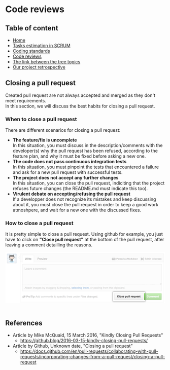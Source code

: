 # Code reviews

## Table of content
* [Home](/README.md)
* [Tasks estimation in SCRUM](/readme-content/tasks-estimation.md)
* [Coding standards](/readme-content/coding-standards.md)
* [Code reviews](/readme-content/code-reviews.md)
* [The link between the tree topics](/readme-content/topics-link.md)
* [Our project retrospective](/readme-content/project-retrospective.md)


## Closing a pull request <br>

Created pull request are not always accepted and merged as they don't meet requirements.<br>
In this section, we will discuss the best habits for closing a pull request.<br>

### When to close a pull request<br>

There are different scenarios for closing a pull request:<br>

* <b>The feature/fix is uncomplete</b><br>
In this situation, you must discuss in the description/comments with the developer(s) why the pull request has been refused, according to the feature plan, and why it must be fixed before asking a new one.
* <b>The code does not pass continuous integration tests</b><br>
In this situation, you must pinpoint the tests that encountered a failure and ask for a new pull request with successful tests.
* <b>The project does not accept any further changes</b><br>
In this situation, you can close the pull request, indiciting that the project refuses future changes (the README.md must indicate this too).
* <b>Virulent debate on accepting/refusing the pull request</b><br>
If a developper does not recognize its mistakes and keep discussing about it, you must close the pull request in order to keep a good work atmoshpere, and wait for a new one with the discussed fixes.

### How to close a pull request<br>

It is pretty simple to close a pull request. Using github for example, you just have to click on <b>"Close pull request"</b> at the bottom of the pull request, after leaving a comment detailling the reasons.<br>

<img src="./pictures/code-reviews/close-a-pull-request/pull-request-close.png"><br><br>

## References

- Article by Mike McQuaid, 15 March 2016, "Kindly Closing Pull Requests"
    - https://github.blog/2016-03-15-kindly-closing-pull-requests/
- Article by Github, Unknown date, "Closing a pull request"
    - https://docs.github.com/en/pull-requests/collaborating-with-pull-requests/incorporating-changes-from-a-pull-request/closing-a-pull-request